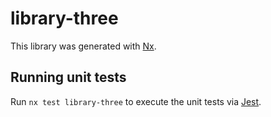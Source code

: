 # library-three

This library was generated with [Nx](https://nx.dev).

## Running unit tests

Run `nx test library-three` to execute the unit tests via [Jest](https://jestjs.io).
